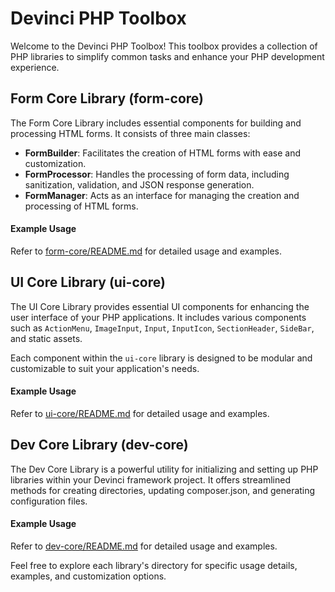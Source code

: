 # Devinci PHP Toolbox

Welcome to the Devinci PHP Toolbox! This toolbox provides a collection of PHP libraries to simplify common tasks and enhance your PHP development experience.

## Form Core Library (form-core)

The Form Core Library includes essential components for building and processing HTML forms. It consists of three main classes:

- **FormBuilder**: Facilitates the creation of HTML forms with ease and customization.
- **FormProcessor**: Handles the processing of form data, including sanitization, validation, and JSON response generation.
- **FormManager**: Acts as an interface for managing the creation and processing of HTML forms.

#### Example Usage
Refer to [form-core/README.md](./src/form-core/README.md) for detailed usage and examples.

## UI Core Library (ui-core)

The UI Core Library provides essential UI components for enhancing the user interface of your PHP applications. It includes various components such as `ActionMenu`, `ImageInput`, `Input`, `InputIcon`, `SectionHeader`, `SideBar`, and static assets.

Each component within the `ui-core` library is designed to be modular and customizable to suit your application's needs.

#### Example Usage
Refer to [ui-core/README.md](./src/ui-core/README.md) for detailed usage and examples.

## Dev Core Library (dev-core)

The Dev Core Library is a powerful utility for initializing and setting up PHP libraries within your Devinci framework project. It offers streamlined methods for creating directories, updating composer.json, and generating configuration files.

#### Example Usage
Refer to [dev-core/README.md](./src/dev-core/README.md) for detailed usage and examples.

Feel free to explore each library's directory for specific usage details, examples, and customization options.
